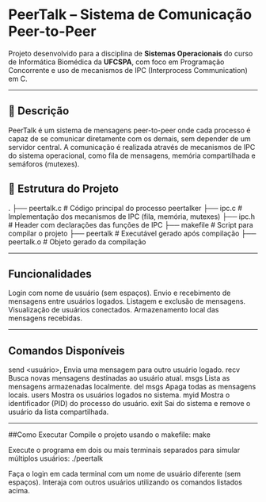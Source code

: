 # PeerTalk – Sistema de Comunicação Peer-to-Peer

Projeto desenvolvido para a disciplina de **Sistemas Operacionais** do curso de Informática Biomédica da **UFCSPA**, com foco em Programação Concorrente e uso de mecanismos de IPC (Interprocess Communication) em C.

---

## 📌 Descrição

PeerTalk é um sistema de mensagens peer-to-peer onde cada processo é capaz de se comunicar diretamente com os demais, sem depender de um servidor central. A comunicação é realizada através de mecanismos de IPC do sistema operacional, como fila de mensagens, memória compartilhada e semáforos (mutexes).

## 🧩 Estrutura do Projeto
.
├── peertalk.c      # Código principal do processo peertalker
├── ipc.c           # Implementação dos mecanismos de IPC (fila, memória, mutexes)
├── ipc.h           # Header com declarações das funções de IPC
├── makefile        # Script para compilar o projeto
├── peertalk        # Executável gerado após compilação
├── peertalk.o      # Objeto gerado da compilação

---

## Funcionalidades
Login com nome de usuário (sem espaços).
Envio e recebimento de mensagens entre usuários logados.
Listagem e exclusão de mensagens.
Visualização de usuários conectados.
Armazenamento local das mensagens recebidas.

---

## Comandos Disponíveis
send <usuário>, <msg> Envia uma mensagem para outro usuário logado.
recv Busca novas mensagens destinadas ao usuário atual.
msgs Lista as mensagens armazenadas localmente.
del msgs Apaga todas as mensagens locais.
users Mostra os usuários logados no sistema.
myid Mostra o identificador (PID) do processo do usuário.
exit Sai do sistema e remove o usuário da lista compartilhada.

---

##Como Executar
Compile o projeto usando o makefile:
make

Execute o programa em dois ou mais terminais separados para simular múltiplos usuários:
./peertalk

Faça o login em cada terminal com um nome de usuário diferente (sem espaços).
Interaja com outros usuários utilizando os comandos listados acima.
